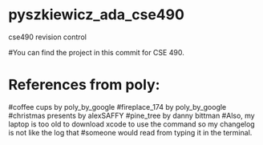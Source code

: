 # pyszkiewicz_ada_cse490
cse490 revision control

#You can find the project in this commit for CSE 490.
# References from poly:
#coffee cups by poly_by_google
#fireplace_174 by poly_by_google
#christmas presents by alexSAFFY
#pine_tree by danny bittman
#Also, my laptop is too old to download xcode to use the command so my changelog is not like the log that 
#someone would read from typing it in the terminal. 